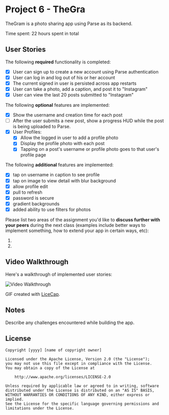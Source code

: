 # Project 6 - TheGra

TheGram is a photo sharing app using Parse as its backend.

Time spent: 22 hours spent in total

## User Stories

The following **required** functionality is completed:

- [x] User can sign up to create a new account using Parse authentication
- [x] User can log in and log out of his or her account
- [x] The current signed in user is persisted across app restarts
- [x] User can take a photo, add a caption, and post it to "Instagram"
- [x] User can view the last 20 posts submitted to "Instagram"

The following **optional** features are implemented:

- [x] Show the username and creation time for each post
- [ ] After the user submits a new post, show a progress HUD while the post is being uploaded to Parse.
- [x] User Profiles:
   - [x] Allow the logged in user to add a profile photo
   - [x] Display the profile photo with each post
   - [x] Tapping on a post's username or profile photo goes to that user's profile page

The following **additional** features are implemented:

- [x] tap on username in caption to see profile
- [x] tap on image to view detail with blur background
- [x] allow profile edit
- [x] pull to refresh
- [x] password is secure
- [x] gradient backgrounds
- [x] added ability to use filters for photos

Please list two areas of the assignment you'd like to **discuss further with your peers** during the next class (examples include better ways to implement something, how to extend your app in certain ways, etc):

1. 
2. 

## Video Walkthrough 

Here's a walkthrough of implemented user stories:

<img src='http://i.imgur.com/vn8kmMI.gif?1' title='Video Walkthrough' width='' alt='Video Walkthrough' />

GIF created with [LiceCap](http://www.cockos.com/licecap/).

## Notes

Describe any challenges encountered while building the app.

## License

    Copyright [yyyy] [name of copyright owner]

    Licensed under the Apache License, Version 2.0 (the "License");
    you may not use this file except in compliance with the License.
    You may obtain a copy of the License at

        http://www.apache.org/licenses/LICENSE-2.0

    Unless required by applicable law or agreed to in writing, software
    distributed under the License is distributed on an "AS IS" BASIS,
    WITHOUT WARRANTIES OR CONDITIONS OF ANY KIND, either express or implied.
    See the License for the specific language governing permissions and
    limitations under the License.
